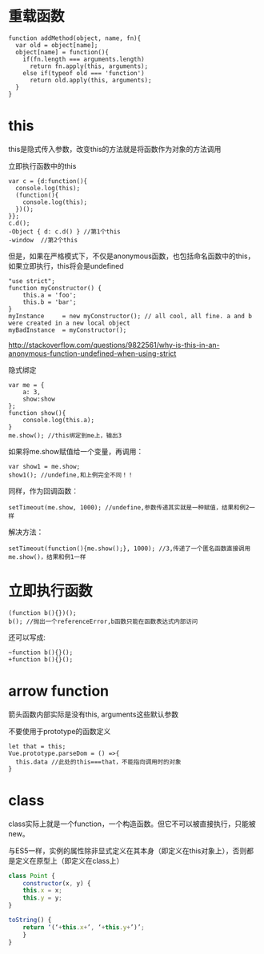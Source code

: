 # 重载函数

```
function addMethod(object, name, fn){
  var old = object[name];
  object[name] = function(){
    if(fn.length === arguments.length)
      return fn.apply(this, arguments);
    else if(typeof old === 'function')
      return old.apply(this, arguments);
  }
}
```

# this

this是隐式传入参数，改变this的方法就是将函数作为对象的方法调用

立即执行函数中的this

```
var c = {d:function(){
  console.log(this);
  (function(){
    console.log(this);
  })();
}};
c.d();
-Object { d: c.d() } //第1个this
-window  //第2个this
```

但是，如果在严格模式下，不仅是anonymous函数，也包括命名函数中的this，如果立即执行，this将会是undefined

```
"use strict";
function myConstructor() {
    this.a = 'foo';
    this.b = 'bar';
}
myInstance     = new myConstructor(); // all cool, all fine. a and b were created in a new local object
myBadInstance  = myConstructor();
```

http://stackoverflow.com/questions/9822561/why-is-this-in-an-anonymous-function-undefined-when-using-strict

隐式绑定

```
var me = {
	a: 3,
	show:show
};
function show(){
	console.log(this.a);
}
me.show(); //this绑定到me上，输出3
```

如果将me.show赋值给一个变量，再调用：

```
var show1 = me.show;
show1(); //undefine,和上例完全不同！！
```

同样，作为回调函数：

```
setTimeout(me.show, 1000); //undefine,参数传递其实就是一种赋值，结果和例2一样
```

解决方法：

```
setTimeout(function(){me.show();}, 1000); //3,传递了一个匿名函数直接调用me.show()，结果和例1一样
```

# 立即执行函数

```
(function b(){})();
b(); //抛出一个referenceError,b函数只能在函数表达式内部访问
```

还可以写成:

```
~function b(){}();
+function b(){}();
```

# arrow function

箭头函数内部实际是没有this, arguments这些默认参数

不要使用于prototype的函数定义

```
let that = this;
Vue.prototype.parseDom = () =>{
  this.data //此处的this===that，不能指向调用时的对象
}
```

# class

class实际上就是一个function，一个构造函数。但它不可以被直接执行，只能被new。

与ES5一样，实例的属性除非显式定义在其本身（即定义在this对象上），否则都是定义在原型上（即定义在class上）

```js
class Point {
    constructor(x, y) {
    this.x = x;
    this.y = y;
}

toString() {
    return ‘(‘+this.x+’, ‘+this.y+’)’;
    }
}
```